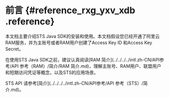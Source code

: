 # 前言 {#reference_rxg_yxv_xdb .reference}

本文档主要介绍STS Java SDK的安装和使用。本文档假设您已经开通了阿里云RAM服务，并为主账号或者RAM用户创建了Access Key ID 和Access Key Secret。

在使用STS Java SDK之前，建议认真阅读[RAM 简介](../../../../intl.zh-CN/API参考/API 参考（RAM）/简介/RAM 简介.md)，理解主账号、RAM用户、联盟用户和短期访问凭证等概念，以及STS的应用场景。

STS API 请参考[简介](../../../../intl.zh-CN/API参考/API 参考（STS）/简介.md)。


